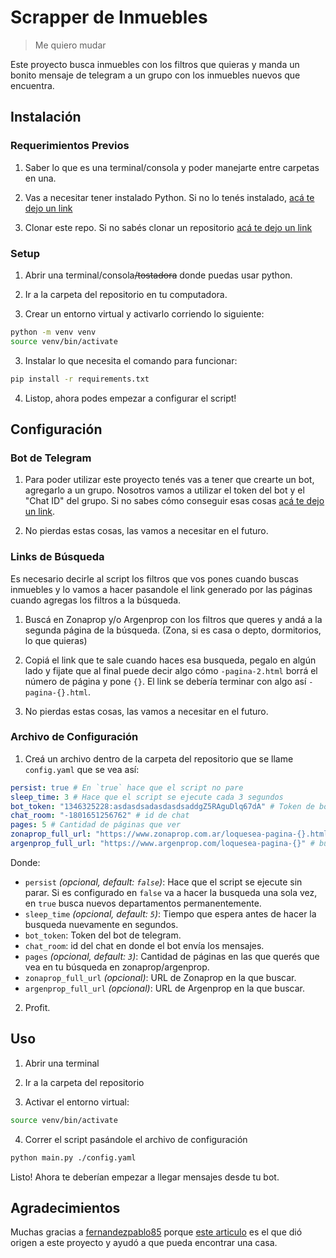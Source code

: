 # Scrapper de Inmuebles

> Me quiero mudar

Este proyecto busca inmuebles con los filtros que quieras y manda un bonito mensaje de telegram a un grupo con los inmuebles nuevos que encuentra.

## Instalación

### Requerimientos Previos

1. Saber lo que es una terminal/consola y poder manejarte entre carpetas en una.

2. Vas a necesitar tener instalado Python. Si no lo tenés instalado, [acá te dejo un link](https://tutorial.djangogirls.org/es/python_installation/)

3. Clonar este repo. Si no sabés clonar un repositorio [acá te dejo un link](https://www.taloselectronics.com/blogs/tutoriales/como-descargar-un-proyecto-de-github)

### Setup

1. Abrir una terminal/consola<s>/tostadora</s> donde puedas usar python.

2. Ir a la carpeta del repositorio en tu computadora.

2. Crear un entorno virtual y activarlo corriendo lo siguiente:

```bash
python -m venv venv
source venv/bin/activate
```

3. Instalar lo que necesita el comando para funcionar:

```bash
pip install -r requirements.txt
```

4. Listop, ahora podes empezar a configurar el script!

## Configuración

### Bot de Telegram

1. Para poder utilizar este proyecto tenés vas a tener que crearte un bot, agregarlo a un grupo. Nosotros vamos a utilizar el token del bot y el "Chat ID" del grupo. Si no sabes cómo conseguir esas cosas [acá te dejo un link](https://dev.to/rizkyrajitha/get-notifications-with-telegram-bot-537l). 

2. No pierdas estas cosas, las vamos a necesitar en el futuro.

### Links de Búsqueda

Es necesario decirle al script los filtros que vos pones cuando buscas inmuebles y lo vamos a hacer pasandole el link generado por las páginas cuando agregas los filtros a la búsqueda.

1. Buscá en Zonaprop y/o Argenprop con los filtros que queres y andá a la segunda página de la búsqueda. (Zona, si es casa o depto, dormitorios, lo que quieras)

2. Copiá el link que te sale cuando haces esa busqueda, pegalo en algún lado y fijate que al final puede decir algo cómo `-pagina-2.html` borrá el número de página y pone `{}`. El link se debería terminar con algo así `-pagina-{}.html`.

3. No pierdas estas cosas, las vamos a necesitar en el futuro.

### Archivo de Configuración

1. Creá un archivo dentro de la carpeta del repositorio que se llame `config.yaml` que se vea así:

```yaml
persist: true # En `true` hace que el script no pare
sleep_time: 3 # Hace que el script se ejecute cada 3 segundos
bot_token: "1346325228:asdasdsadasdasdsaddgZ5RAguDlq67dA" # Token de bot
chat_room: "-1801651256762" # id de chat
pages: 5 # Cantidad de páginas que ver
zonaprop_full_url: "https://www.zonaprop.com.ar/loquesea-pagina-{}.html" # busqueda zonaprop
argenprop_full_url: "https://www.argenprop.com/loquesea-pagina-{}" # busqueda argenprop
```

Donde:

- `persist` _(opcional, default: `false`)_: Hace que el script se ejecute sin parar. Si es configurado en `false` va a hacer la busqueda una sola vez, en `true` busca nuevos departamentos permanentemente.
- `sleep_time` _(opcional, default: `5`)_: Tiempo que espera antes de hacer la busqueda nuevamente en segundos.
- `bot_token`: Token del bot de telegram.
- `chat_room`: id del chat en donde el bot envía los mensajes.
- `pages` _(opcional, default: `3`)_: Cantidad de páginas en las que querés que vea en tu búsqueda en zonaprop/argenprop.
- `zonaprop_full_url` _(opcional)_: URL de Zonaprop en la que buscar.
- `argenprop_full_url` _(opcional)_: URL de Argenprop en la que buscar.

2. Profit.

## Uso

1. Abrir una terminal

2. Ir a la carpeta del repositorio

3. Activar el entorno virtual:

```bash
source venv/bin/activate
```

4. Correr el script pasándole el archivo de configuración

```bash
python main.py ./config.yaml
```

Listo! Ahora te deberían empezar a llegar mensajes desde tu bot.

## Agradecimientos

Muchas gracias a [fernandezpablo85](https://gist.github.com/fernandezpablo85) porque [este articulo](https://dev.to/fernandezpablo/scrappeando-propiedades-con-python-4cp8) es el que dió origen a este proyecto y ayudó a que pueda encontrar una casa.
